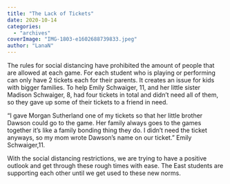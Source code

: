 ```yaml
---
title: "The Lack of Tickets"
date: 2020-10-14
categories: 
  - "archives"
coverImage: "IMG-1803-e1602688739833.jpeg"
author: "LanaN"
---
```


The rules for social distancing have prohibited the amount of people that are allowed at each game. For each student who is playing or performing can only have 2 tickets each for their parents. It creates an issue for kids with bigger families. To help Emily Schwaiger, 11, and her little sister Madison Schwaiger, 8, had four tickets in total and didn’t need all of them, so they gave up some of their tickets to a friend in need.

“I gave Morgan Sutherland one of my tickets so that her little brother Dawson could go to the game. Her family always goes to the games together it’s like a family bonding thing they do. I didn’t need the ticket anyways, so my mom wrote Dawson’s name on our ticket.” Emily Schwaiger,11.

With the social distancing restrictions, we are trying to have a positive outlook and get through these rough times with ease. The East students are supporting each other until we get used to these new norms.
